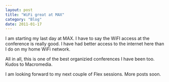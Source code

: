 ```yaml
---
layout: post
title: "WiFi great at MAX"
category: "Blog"
date: 2011-01-17
---
```



I am starting my last day at MAX. I have to say the WiFI access at the conference is really good. I have had better access to the internet here than I do on my home WiFi network.

All in all, this is one of the best organizied conferences I have been too. Kudos to Macromedia.

I am looking forward to my next couple of Flex sessions. More posts soon.